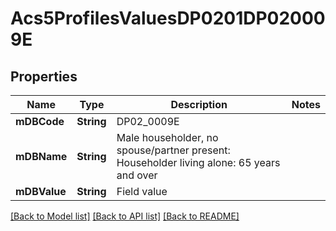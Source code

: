 # Acs5ProfilesValuesDP0201DP020009E

## Properties
Name | Type | Description | Notes
------------ | ------------- | ------------- | -------------
**mDBCode** | **String** | DP02_0009E | 
**mDBName** | **String** | Male householder, no spouse/partner present: Householder living alone: 65 years and over | 
**mDBValue** | **String** | Field value | 

[[Back to Model list]](../README.md#documentation-for-models) [[Back to API list]](../README.md#documentation-for-api-endpoints) [[Back to README]](../README.md)


